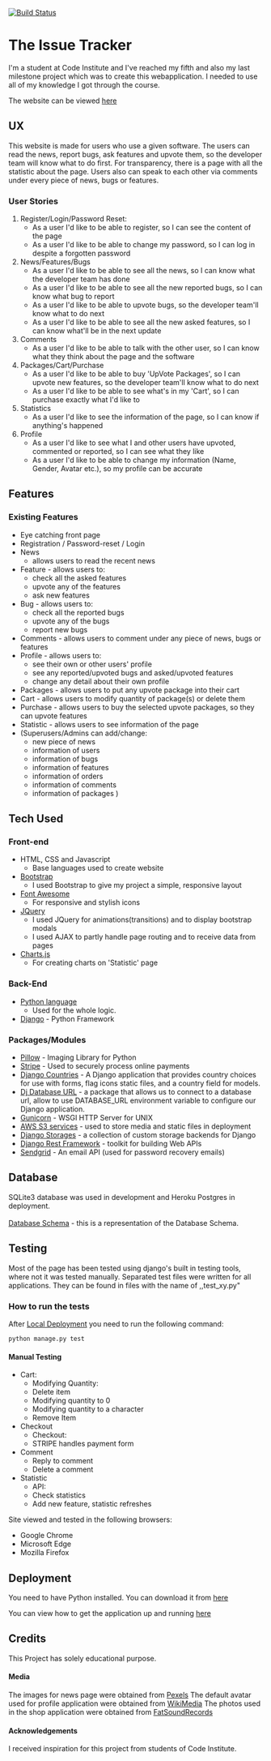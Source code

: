 [![Build Status](https://travis-ci.org/krivanpeter/the-issue-tracker.svg?branch=master)](https://travis-ci.org/krivanpeter/the-issue-tracker)

# The Issue Tracker

I'm a student at Code Institute and I've reached my fifth and also my last milestone project which was to create this webapplication.
I needed to use all of my knowledge I got through the course.

The website can be viewed [here](https://the-issue-tracker.herokuapp.com/)
## UX

This website is made for users who use a given software.
The users can read the news, report bugs, ask features and upvote them, so the developer team will know what to do first.
For transparency, there is a page with all the statistic about the page.
Users also can speak to each other via comments under every piece of news, bugs or features.

### User Stories
1.  Register/Login/Password Reset:
    * As a user I'd like to be able to register, so I can see the content of the page
    * As a user I'd like to be able to change my password, so I can log in despite a forgotten password
2. News/Features/Bugs
    * As a user I'd like to be able to see all the news, so I can know what the developer team has done
    * As a user I'd like to be able to see all the new reported bugs, so I can know what bug to report
    * As a user I'd like to be able to upvote bugs, so the developer team'll know what to do next
    * As a user I'd like to be able to see all the new asked features, so I can know what'll be in the next update
3. Comments
    * As a user I'd like to be able to talk with the other user, so I can know what they think about the page and the software
4. Packages/Cart/Purchase
    * As a user I'd like to be able to buy 'UpVote Packages', so I can upvote new features, so the developer team'll know what to do next
    * As a user I'd like to be able to see what's in my 'Cart', so I can purchase exactly what I'd like to
5. Statistics
    * As a user I'd like to see the information of the page, so I can know if anything's happened
6. Profile
    * As a user I'd like to see what I and other users have upvoted, commented or reported, so I can see what they like
    * As a user I'd like to be able to change my information (Name, Gender, Avatar etc.), so my profile can be accurate
    
## Features
### Existing Features

* Eye catching front page
* Registration / Password-reset / Login
* News 
    * allows users to read the recent news
* Feature - allows users to:
    * check all the asked features
    * upvote any of the features
    * ask new features
* Bug - allows users to:
    * check all the reported bugs
    * upvote any of the bugs
    * report new bugs
* Comments - allows users to comment under any piece of news, bugs or features
* Profile - allows users to:
    * see their own or other users' profile
    * see any reported/upvoted bugs and asked/upvoted features
    * change any detail about their own profile
* Packages - allows users to put any upvote package into their cart
* Cart - allows users to modify quantity of package(s) or delete them
* Purchase - allows users to buy the selected upvote packages, so they can upvote features
* Statistic - allows users to see information of the page
* (Superusers/Admins can add/change:
    * new piece of news
    * information of users
    * information of bugs
    * information of features
    * information of orders
    * information of comments
    * information of packages
    )

## Tech Used
### Front-end
* HTML, CSS and Javascript
    * Base languages used to create website
* [Bootstrap](https://getbootstrap.com/)
    * I used Bootstrap to give my project a simple, responsive layout
* [Font Awesome](https://fontawesome.com/)
    * For responsive and stylish icons
* [JQuery](https://jquery.com/)
    * I used JQuery for animations(transitions) and to display bootstrap modals
    * I used AJAX to partly handle page routing and to receive data from pages
* [Charts.js](https://www.chartjs.org/)
    * For creating charts on 'Statistic' page
    
### Back-End
* [Python language](https://www.python.org/)
    * Used for the whole logic. 
* [Django](https://www.djangoproject.com/) - Python Framework

### Packages/Modules
* [Pillow](https://pillow.readthedocs.io/en/stable/) - Imaging Library for Python  
* [Stripe](https://stripe.com/gb) - Used to securely process online payments
* [Django Countries](https://pypi.org/project/django-countries/) - A Django application that provides country choices for use with forms, flag icons static files, and a country field for models.  
* [Dj Database URL](https://pypi.org/project/dj-database-url/) - a package that allows us to connect to a database url, allow to use DATABASE_URL environment variable to configure our Django application.  
* [Gunicorn](https://gunicorn.org/) - WSGI HTTP Server for UNIX  
* [AWS S3 services](https://aws.amazon.com/s3/) - used to store media and static files in deployment  
* [Django Storages](https://django-storages.readthedocs.io/en/latest/) - a collection of custom storage backends for Django  
* [Django Rest Framework](https://www.django-rest-framework.org/) - toolkit for building Web APIs
* [Sendgrid](https://sendgrid.com/) - An email API (used for password recovery emails)

## Database
SQLite3 database was used in development and Heroku Postgres in deployment.
<br>  
[Database Schema](https://raw.githubusercontent.com/krivanpeter/the-issue-tracker/master/static/img/IssueTrackerdb.png) - this is a representation of the Database Schema.

## Testing
Most of the page has been tested using django's built in testing tools, where not it was tested manually.
Separated test files were written for all applications.
They can be found in files with the name of ,,test_xy.py"

### How to run the tests
After [Local Deployment](https://github.com/krivanpeter/the-issue-tracker/blob/master/deployment.md) you need to run the following command:

    python manage.py test  

#### Manual Testing
* Cart:
    * Modifying Quantity:
     - Delete item
     - Modifying quantity to 0
     - Modifying quantity to a character
    * Remove Item
* Checkout
    * Checkout:
    - STRIPE handles payment form
* Comment
    * Reply to comment
    * Delete a comment
* Statistic
    * API:
    - Check statistics
    - Add new feature, statistic refreshes

Site viewed and tested in the following browsers:
* Google Chrome
* Microsoft Edge
* Mozilla Firefox  

## Deployment
You need to have Python installed.
You can download it from [here](https://www.python.org/)

You can view how to get the application up and running [here](https://github.com/krivanpeter/the-issue-tracker/blob/master/deployment.md)

## Credits
This Project has solely educational purpose. 
#### Media
The images for news page were obtained from [Pexels](https://www.pexels.com)
The default avatar used for profile application were obtained from [WikiMedia](wikimedia.org)
The photos used in the shop application were obtained from [FatSoundRecords](www.fatsoundrecords.com)
#### Acknowledgements
I received inspiration for this project from students of Code Institute.